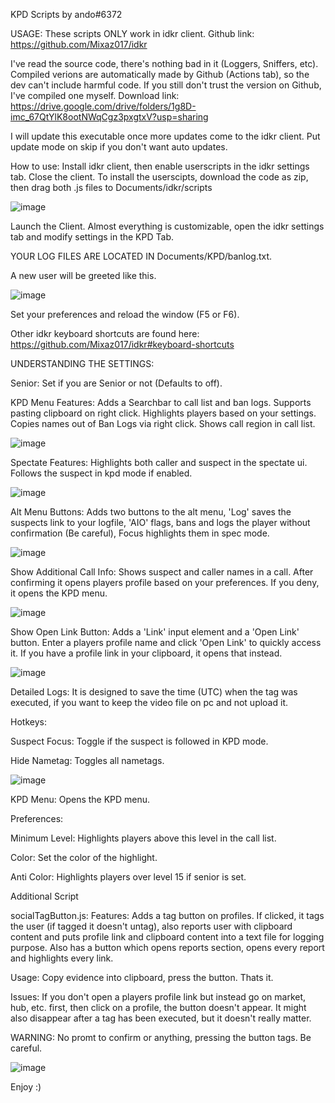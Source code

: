 KPD Scripts by ando#6372

USAGE:
These scripts ONLY work in idkr client.
Github link: https://github.com/Mixaz017/idkr

I've read the source code, there's nothing bad in it (Loggers, Sniffers, etc).
Compiled verions are automatically made by Github (Actions tab), so the dev can't include harmful code.
If you still don't trust the version on Github, I've compiled one myself.
Download link: https://drive.google.com/drive/folders/1g8D-imc_67QtYlK8ootNWqCgz3pxgtxV?usp=sharing

I will update this executable once more updates come to the idkr client.
Put update mode on skip if you don't want auto updates.

How to use:
Install idkr client, then enable userscripts in the idkr settings tab. Close the client.
To install the userscipts, download the code as zip, then drag both .js files to Documents/idkr/scripts

![image](https://user-images.githubusercontent.com/79867635/111847725-b3d93680-8909-11eb-8431-d01b425e9a26.png)


Launch the Client.
Almost everything is customizable, open the idkr settings tab and modify settings in the KPD Tab.

YOUR LOG FILES ARE LOCATED IN Documents/KPD/banlog.txt.

A new user will be greeted like this.

![image](https://user-images.githubusercontent.com/79867635/111874043-9ea8ea00-8993-11eb-82e8-34c37dbd753e.png)


Set your preferences and reload the window (F5 or F6).

Other idkr keyboard shortcuts are found here: https://github.com/Mixaz017/idkr#keyboard-shortcuts

UNDERSTANDING THE SETTINGS:

Senior: Set if you are Senior or not (Defaults to off).

KPD Menu Features: Adds a Searchbar to call list and ban logs. Supports pasting clipboard on right click. Highlights players based on your settings. Copies names out of Ban Logs via right click. Shows call region in call list.

![image](https://user-images.githubusercontent.com/79867635/111874129-02cbae00-8994-11eb-99c3-e53545376fec.png)



Spectate Features: Highlights both caller and suspect in the spectate ui. Follows the suspect in kpd mode if enabled.

![image](https://user-images.githubusercontent.com/79867635/111884523-708ece80-89c2-11eb-88d7-d0408a1df4a5.png)

Alt Menu Buttons: Adds two buttons to the alt menu, 'Log' saves the suspects link to your logfile, 'AIO' flags, bans and logs the player without confirmation (Be careful), Focus highlights them in spec mode.

![image](https://user-images.githubusercontent.com/79867635/111884778-0545fc00-89c4-11eb-9d5e-ff0d796c4a76.png)

Show Additional Call Info: Shows suspect and caller names in a call. After confirming it opens players profile based on your preferences. If you deny, it opens the KPD menu.

![image](https://user-images.githubusercontent.com/79867635/111884530-7be1fa00-89c2-11eb-80c8-5b065b17445f.png)

Show Open Link Button: Adds a 'Link' input element and a 'Open Link' button. Enter a players profile name and click 'Open Link' to quickly access it. If you have a profile link in your clipboard, it opens that instead.

![image](https://user-images.githubusercontent.com/79867635/111884545-99af5f00-89c2-11eb-837a-cb4550779ef0.png)

Detailed Logs: It is designed to save the time (UTC) when the tag was executed, if you want to keep the video file on pc and not upload it.


Hotkeys:

Suspect Focus: Toggle if the suspect is followed in KPD mode.

Hide Nametag: Toggles all nametags.

![image](https://user-images.githubusercontent.com/79867635/111884575-ce231b00-89c2-11eb-81e3-fac23c96ab86.png)

KPD Menu: Opens the KPD menu.

Preferences:

Minimum Level: Highlights players above this level in the call list.

Color: Set the color of the highlight.

Anti Color: Highlights players over level 15 if senior is set.
	
Additional Script	

socialTagButton.js:
	Features: Adds a tag button on profiles. If clicked, it tags the user (if tagged it doesn't untag), also reports user with clipboard content and puts profile link and    clipboard content into a text file for logging purpose. Also has a button which opens reports section, opens every report and highlights every link.
	
Usage: Copy evidence into clipboard, press the button. Thats it.
	
Issues: If you don't open a players profile link but instead go on market, hub, etc. first, then click on a profile, the button doesn't appear. It might also disappear after a tag has been executed, but it doesn't really matter.

WARNING: No promt to confirm or anything, pressing the button tags. Be careful.
	
![image](https://user-images.githubusercontent.com/79867635/111884653-52759e00-89c3-11eb-9fce-25830d087014.png)



Enjoy :)
